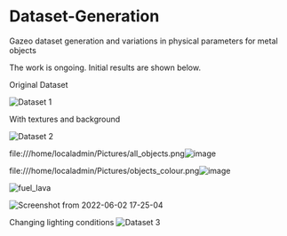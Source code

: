 # Dataset-Generation

Gazeo dataset generation and variations in physical parameters for metal objects 

The work is ongoing. Initial results are shown below. 

Original Dataset

![Dataset 1](https://user-images.githubusercontent.com/84769093/166892994-880265d4-52c2-42a7-832d-5f8b2f543033.png)

With textures and background

![Dataset 2](https://user-images.githubusercontent.com/84769093/166893132-cadfd7d5-340b-4df1-8d89-7010775da0ca.png)

file:///home/localadmin/Pictures/all_objects.png![image](https://user-images.githubusercontent.com/84769093/174090219-ac120f86-bab4-40bf-80bf-1d52f7ac8e1b.png)

file:///home/localadmin/Pictures/objects_colour.png![image](https://user-images.githubusercontent.com/84769093/174090307-e3e6e12b-c18f-4751-a9eb-af043a281522.png)

![fuel_lava](https://user-images.githubusercontent.com/84769093/171748532-fef1bb2f-74aa-4b52-89aa-bc1d16989582.png)

![Screenshot from 2022-06-02 17-25-04](https://user-images.githubusercontent.com/84769093/171748639-dc8e1eb2-d605-4393-9032-f31bdcd206cd.png)


Changing lighting conditions
![Dataset 3](https://user-images.githubusercontent.com/84769093/166893185-87f25729-63c4-4bd4-986a-742190e75297.png)

